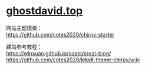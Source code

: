 # [ghostdavid.top](https://ghostdavid.top/) <br>

网站主题模板：<br>
https://github.com/cotes2020/chirpy-starter<br>

建站参考教程：<br>
https://winxuan.github.io/posts/creat-blog/<br>
https://github.com/cotes2020/jekyll-theme-chirpy/wiki<br>
